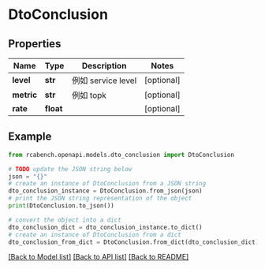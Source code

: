 # DtoConclusion


## Properties

Name | Type | Description | Notes
------------ | ------------- | ------------- | -------------
**level** | **str** | 例如 service level | [optional] 
**metric** | **str** | 例如 topk | [optional] 
**rate** | **float** |  | [optional] 

## Example

```python
from rcabench.openapi.models.dto_conclusion import DtoConclusion

# TODO update the JSON string below
json = "{}"
# create an instance of DtoConclusion from a JSON string
dto_conclusion_instance = DtoConclusion.from_json(json)
# print the JSON string representation of the object
print(DtoConclusion.to_json())

# convert the object into a dict
dto_conclusion_dict = dto_conclusion_instance.to_dict()
# create an instance of DtoConclusion from a dict
dto_conclusion_from_dict = DtoConclusion.from_dict(dto_conclusion_dict)
```
[[Back to Model list]](../README.md#documentation-for-models) [[Back to API list]](../README.md#documentation-for-api-endpoints) [[Back to README]](../README.md)


